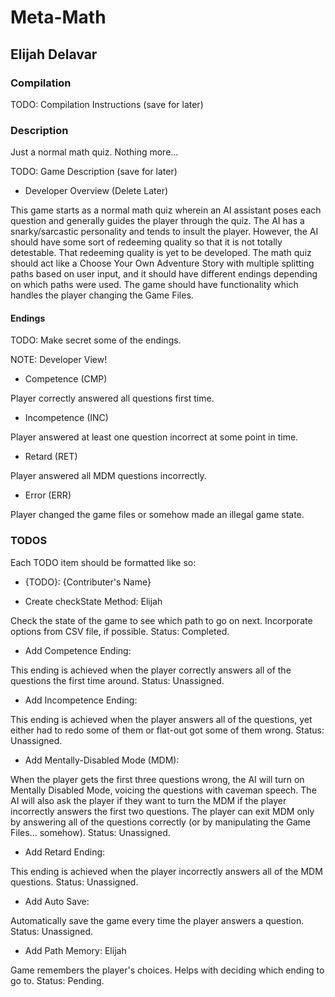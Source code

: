 # Meta-Math

## Elijah Delavar

### Compilation

TODO: Compilation Instructions (save for later)

### Description

Just a normal math quiz.  Nothing more...

TODO: Game Description (save for later)

- Developer Overview (Delete Later)

This game starts as a normal math quiz wherein an AI assistant poses each question
    and generally guides the player through the quiz.
The AI has a snarky/sarcastic personality and tends to insult the player.
However, the AI should have some sort of redeeming quality so that it is 
    not totally detestable.
That redeeming quality is yet to be developed.
The math quiz should act like a Choose Your Own Adventure Story with multiple
    splitting paths based on user input, and it should have different endings
    depending on which paths were used.
The game should have functionality which handles the player changing the Game Files.

#### Endings

TODO: Make secret some of the endings.

NOTE: Developer View!

- Competence    (CMP)

Player correctly answered all questions first time.

- Incompetence  (INC)

Player answered at least one question incorrect at some point in time.

- Retard        (RET)

Player answered all MDM questions incorrectly.

- Error         (ERR)

Player changed the game files or somehow made an illegal game state.

### TODOS

Each TODO item should be formatted like so:
- {TODO}: {Contributer's Name}

- Create checkState Method: Elijah

Check the state of the game to see which path to go on next.
Incorporate options from CSV file, if possible.
Status: Completed.

- Add Competence Ending:

This ending is achieved when the player correctly answers
    all of the questions the first time around.
Status: Unassigned.

- Add Incompetence Ending:

This ending is achieved when the player answers all of the
    questions, yet either had to redo some of them or
    flat-out got some of them wrong.
Status: Unassigned.

- Add Mentally-Disabled Mode (MDM):

When the player gets the first three questions wrong,
    the AI will turn on Mentally Disabled Mode,
    voicing the questions with caveman speech.
The AI will also ask the player if they want to turn
    the MDM if the player incorrectly answers the first
    two questions.
The player can exit MDM only by answering all of the
    questions correctly (or by manipulating the Game
    Files... somehow).
Status: Unassigned.

- Add Retard Ending:

This ending is achieved when the player incorrectly answers
    all of the MDM questions.
Status: Unassigned.

- Add Auto Save:

Automatically save the game every time the player answers a
    question.
Status: Unassigned.

- Add Path Memory: Elijah

Game remembers the player's choices.
Helps with deciding which ending to go to.
Status: Pending.
